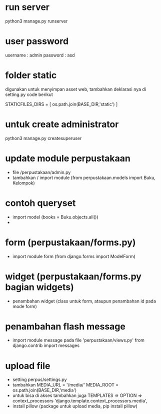 # run server
python3 manage.py runserver

# user password
username : admin
password : asd

# folder static
digunakan untuk menyimpan asset web, tambahkan deklarasi nya di setting.py code berikut

STATICFILES_DIRS = [
    os.path.join(BASE_DIR,'static')
]

# untuk create administrator
python3 manage.py createsuperuser

# update module perpustakaan
- file /perpustakaan/admin.py
- tambahkan / import module (from perpustakaan.models import Buku, Kelompok)

# contoh queryset
- import model (books = Buku.objects.all())
- 

# form (perpustakaan/forms.py)
- import module form (from django.forms import ModelForm)

# widget (perpustakaan/forms.py bagian widgets)
- penambahan widget (class untuk form, ataupun penambahan id pada mode form)

# penambahan flash message
- import module message pada file 'perpustakaan/views.py' from django.contrib import messages

# upload file
- setting perpus/settings.py
- tambahkan 
    MEDIA_URL = '/media/'
    MEDIA_ROOT = os.path.join(BASE_DIR,'media')
- untuk bisa di akses tambahkan juga
    TEMPLATES => OPTION => context_processors
        'django.template.context_processors.media',
- install pillow (package untuk upload media, pip install pillow)